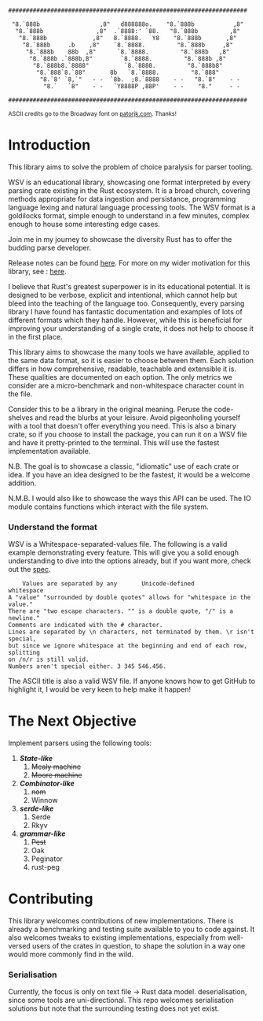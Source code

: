 ```wsv
####################################################################
                                                                    
 "8.`888b                 ,8"   d888888o.    "8.`888b           ,8" 
  "8.`888b               ,8"  .`8888:' `88.   "8.`888b         ,8"  
   "8.`888b             ,8"   8.`8888.   Y8    "8.`888b       ,8"   
    "8.`888b     .b    ,8"    `8.`8888.         "8.`888b     ,8"    
     "8.`888b    88b  ,8"      `8.`8888.         "8.`888b   ,8"     
      "8.`888b .`888b,8"        `8.`8888.         "8.`888b ,8"      
       "8.`888b8.`8888"          `8.`8888.         "8.`888b8"       
        "8.`888`8.`88"       8b   `8.`8888.         "8.`888"        
         "8.`8' `8,`"   - -  `8b.  ;8.`8888    - -   "8.`8"    - -  
          "8.`   `8"    - -   `Y8888P ,88P'    - -    "8."     - -  
                                                                    
####################################################################
```

<sup>ASCII credits go to the Broadway font on [patorjk.com](patorjk.com). Thanks!</sup>

# Introduction

This library aims to solve the problem of choice paralysis for parser tooling.

WSV is an educational library, showcasing one format interpreted by every parsing crate existing in the Rust ecosystem. It is a broad church, covering methods appropriate for data ingestion and persistance, programming language lexing and natural language processing tools. The WSV format is a goldilocks format, simple enough to understand in a few minutes, complex enough to house some interesting edge cases.

Join me in my journey to showcase the diversity Rust has to offer the budding parse developer.

Release notes can be found [here](https://github.com/honestlysamuk/wsv/blob/main/release_notes.md).
For more on my wider motivation for this library, see : [here](https://honestlysam.uk/superpower/).

I believe that Rust's greatest superpower is in its educational potential. It is designed to be verbose, explicit and intentional, which cannot help but bleed into the teaching of the language too. Consequently, every parsing library I have found has fantastic documentation and examples of lots of different formats which they handle. However, while this is beneficial for improving your understanding of a single crate, it does not help to choose it in the first place.

This library aims to showcase the many tools we have available, applied to the same data format, so it is easier to choose between them. Each solution differs in how comprehensive, readable, teachable and extensible it is. These qualities are documented on each option. The only metrics we consider are a micro-benchmark and non-whitespace character count in the file.

Consider this to be a library in the original meaning. Peruse the code-shelves and read the blurbs at your leisure. Avoid pigeonholing yourself with a tool that doesn't offer everything you need. This is also a binary crate, so if you choose to install the package, you can run it on a WSV file and have it pretty-printed to the terminal. This will use the fastest implementation available.

N.B. The goal is to showcase a classic, "idiomatic" use of each crate or idea. If you have an idea designed to be the fastest, it would be a welcome addition.

N.M.B. I would also like to showcase the ways this API can be used. The IO module contains functions which interact with the file system.

### Understand the format

WSV is a Whitespace-separated-values file. The following is a valid example demonstrating every feature. This will give you a solid enough understanding to dive into the options already, but if you want more, check out the [spec](https://dev.stenway.com/WSV/Specification.html).

```wsv
    Values are separated by any       Unicode-defined         whitespace   
A "value" "surrounded by double quotes" allows for "whitespace in the value."
There are "two escape characters. "" is a double quote, "/" is a newline."
Comments are indicated with the # character.
Lines are separated by \n characters, not terminated by them. \r isn't special,
but since we ignore whitespace at the beginning and end of each row, splitting
on /n/r is still valid.
Numbers aren't special either. 3 345 546.456. 
```

The ASCII title is also a valid WSV file. If anyone knows how to get GitHub to highlight it, I would be very keen to help make it happen!

# The Next Objective

Implement parsers using the following tools:
1. ***State-like***
   1. ~~Mealy machine~~
   2. ~~Moore machine~~
2. ***Combinator-like***
   1. ~~nom~~
   2. Winnow
3. ***serde-like***
   1. Serde
   2. Rkyv
4. ***grammar-like***
   1. ~~Pest~~
   2. Oak
   3. Peginator
   4.  rust-peg

# Contributing

This library welcomes contributions of new implementations. There is already a benchmarking and testing suite available to you to code against. It also welcomes tweaks to existing implementations, especially from well-versed users of the crates in question, to shape the solution in a way one would more commonly find in the wild. 

### Serialisation

Currently, the focus is only on text file -> Rust data model. deserialisation, since some tools are uni-directional. This repo welcomes serialisation solutions but note that the surrounding testing does not yet exist.

